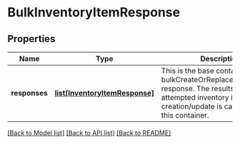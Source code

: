 # BulkInventoryItemResponse

## Properties
Name | Type | Description | Notes
------------ | ------------- | ------------- | -------------
**responses** | [**list[InventoryItemResponse]**](InventoryItemResponse.md) | This is the base container of the bulkCreateOrReplaceInventoryItem response. The results of each attempted inventory item creation/update is captured under this container. | [optional] 

[[Back to Model list]](../README.md#documentation-for-models) [[Back to API list]](../README.md#documentation-for-api-endpoints) [[Back to README]](../README.md)

